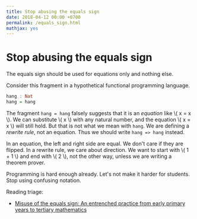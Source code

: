 ```yaml
---
title: Stop abusing the equals sign
date: 2018-04-12 00:00 +0700
permalink: /equals_sign.html
mathjax: yes
---
```


# Stop abusing the equals sign

The equals sign should be used for equations only and nothing else.

Consider this fragment in a hypothetical functional programming language.

```haskell
hang : Nat
hang = hang
```

The fragment `hang = hang` falsely suggests that it is an *equation* like \\( x = x \\).
We can substitute \\( x \\) with any natural number, and the equation \\( x = x \\) will still hold.
But that is not what we mean with `hang`.
We are defining a *rewrite rule*, not an equation.
Thus we should write `hang => hang` instead.

In an equation, the left and right side are equal.
We don't care if they are flipped.
In a rewrite rule, we care about direction.
We want to start with \\( 1 + 1 \\) and end with \\( 2 \\), not the other way,
unless we are writing a theorem prover.

Programming is hard enough already.
Let's not make it harder for students.
Stop using confusing notation.

Reading triage:

- [Misuse of the equals sign: An entrenched practice from early primary years to tertiary mathematics](https://www.researchgate.net/publication/286418817_Misuse_of_the_equals_sign_An_entrenched_practice_from_early_primary_years_to_tertiary_mathematics)
